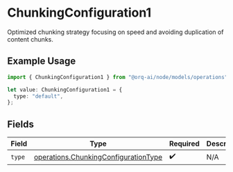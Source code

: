 # ChunkingConfiguration1

Optimized chunking strategy focusing on speed and avoiding duplication of content chunks.

## Example Usage

```typescript
import { ChunkingConfiguration1 } from "@orq-ai/node/models/operations";

let value: ChunkingConfiguration1 = {
  type: "default",
};
```

## Fields

| Field                                                                                        | Type                                                                                         | Required                                                                                     | Description                                                                                  |
| -------------------------------------------------------------------------------------------- | -------------------------------------------------------------------------------------------- | -------------------------------------------------------------------------------------------- | -------------------------------------------------------------------------------------------- |
| `type`                                                                                       | [operations.ChunkingConfigurationType](../../models/operations/chunkingconfigurationtype.md) | :heavy_check_mark:                                                                           | N/A                                                                                          |